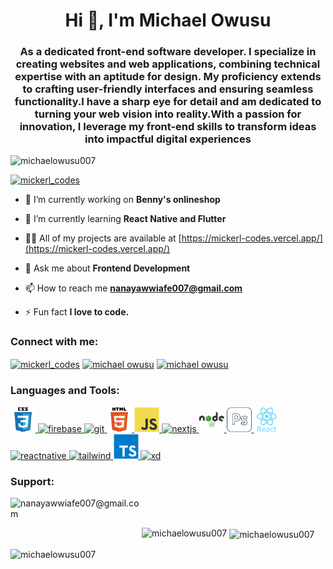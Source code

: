 <h1 align="center">Hi 👋, I'm Michael Owusu</h1>
<h3 align="center">As a dedicated front-end software developer. I specialize in creating websites and web applications, combining technical expertise with an aptitude for design. My proficiency extends to crafting user-friendly interfaces and ensuring seamless functionality.I have a sharp eye for detail and am dedicated to turning your web vision into reality.With a passion for innovation, I leverage my front-end skills to transform ideas into impactful digital experiences</h3>

<p align="left"> <img src="https://komarev.com/ghpvc/?username=michaelowusu007&label=Profile%20views&color=0e75b6&style=flat" alt="michaelowusu007" /> </p>

<p align="left"> <a href="https://twitter.com/mickerl_codes" target="blank"><img src="https://img.shields.io/twitter/follow/mickerl_codes?logo=twitter&style=for-the-badge" alt="mickerl_codes" /></a> </p>

- 🔭 I’m currently working on **Benny's onlineshop**

- 🌱 I’m currently learning **React Native and Flutter**

- 👨‍💻 All of my projects are available at [https://mickerl-codes.vercel.app/](https://mickerl-codes.vercel.app/)

- 💬 Ask me about **Frontend Development**

- 📫 How to reach me **nanayawwiafe007@gmail.com**

- ⚡ Fun fact **I love to code.**

<h3 align="left">Connect with me:</h3>
<p align="left">
<a href="https://twitter.com/mickerl_codes" target="blank"><img align="center" src="https://raw.githubusercontent.com/rahuldkjain/github-profile-readme-generator/master/src/images/icons/Social/twitter.svg" alt="mickerl_codes" height="30" width="40" /></a>
<a href="https://linkedin.com/in/michael owusu" target="blank"><img align="center" src="https://raw.githubusercontent.com/rahuldkjain/github-profile-readme-generator/master/src/images/icons/Social/linked-in-alt.svg" alt="michael owusu" height="30" width="40" /></a>
<a href="https://www.behance.net/michael owusu" target="blank"><img align="center" src="https://raw.githubusercontent.com/rahuldkjain/github-profile-readme-generator/master/src/images/icons/Social/behance.svg" alt="michael owusu" height="30" width="40" /></a>
</p>

<h3 align="left">Languages and Tools:</h3>
<p align="left"> <a href="https://www.w3schools.com/css/" target="_blank" rel="noreferrer"> <img src="https://raw.githubusercontent.com/devicons/devicon/master/icons/css3/css3-original-wordmark.svg" alt="css3" width="40" height="40"/> </a> <a href="https://firebase.google.com/" target="_blank" rel="noreferrer"> <img src="https://www.vectorlogo.zone/logos/firebase/firebase-icon.svg" alt="firebase" width="40" height="40"/> </a> <a href="https://git-scm.com/" target="_blank" rel="noreferrer"> <img src="https://www.vectorlogo.zone/logos/git-scm/git-scm-icon.svg" alt="git" width="40" height="40"/> </a> <a href="https://www.w3.org/html/" target="_blank" rel="noreferrer"> <img src="https://raw.githubusercontent.com/devicons/devicon/master/icons/html5/html5-original-wordmark.svg" alt="html5" width="40" height="40"/> </a> <a href="https://developer.mozilla.org/en-US/docs/Web/JavaScript" target="_blank" rel="noreferrer"> <img src="https://raw.githubusercontent.com/devicons/devicon/master/icons/javascript/javascript-original.svg" alt="javascript" width="40" height="40"/> </a> <a href="https://nextjs.org/" target="_blank" rel="noreferrer"> <img src="https://cdn.worldvectorlogo.com/logos/nextjs-2.svg" alt="nextjs" width="40" height="40"/> </a> <a href="https://nodejs.org" target="_blank" rel="noreferrer"> <img src="https://raw.githubusercontent.com/devicons/devicon/master/icons/nodejs/nodejs-original-wordmark.svg" alt="nodejs" width="40" height="40"/> </a> <a href="https://www.photoshop.com/en" target="_blank" rel="noreferrer"> <img src="https://raw.githubusercontent.com/devicons/devicon/master/icons/photoshop/photoshop-line.svg" alt="photoshop" width="40" height="40"/> </a> <a href="https://reactjs.org/" target="_blank" rel="noreferrer"> <img src="https://raw.githubusercontent.com/devicons/devicon/master/icons/react/react-original-wordmark.svg" alt="react" width="40" height="40"/> </a> <a href="https://reactnative.dev/" target="_blank" rel="noreferrer"> <img src="https://reactnative.dev/img/header_logo.svg" alt="reactnative" width="40" height="40"/> </a> <a href="https://tailwindcss.com/" target="_blank" rel="noreferrer"> <img src="https://www.vectorlogo.zone/logos/tailwindcss/tailwindcss-icon.svg" alt="tailwind" width="40" height="40"/> </a> <a href="https://www.typescriptlang.org/" target="_blank" rel="noreferrer"> <img src="https://raw.githubusercontent.com/devicons/devicon/master/icons/typescript/typescript-original.svg" alt="typescript" width="40" height="40"/> </a> <a href="https://www.adobe.com/products/xd.html" target="_blank" rel="noreferrer"> <img src="https://cdn.worldvectorlogo.com/logos/adobe-xd.svg" alt="xd" width="40" height="40"/> </a> </p>

<h3 align="left">Support:</h3>
<p><a href="https://www.buymeacoffee.com/nanayawwiafe007@gmail.com"> <img align="left" src="https://cdn.buymeacoffee.com/buttons/v2/default-yellow.png" height="50" width="210" alt="nanayawwiafe007@gmail.com" /></a></p><br><br>

<p><img align="left" src="https://github-readme-stats.vercel.app/api/top-langs?username=michaelowusu007&show_icons=true&locale=en&layout=compact" alt="michaelowusu007" /></p>

<p>&nbsp;<img align="center" src="https://github-readme-stats.vercel.app/api?username=michaelowusu007&show_icons=true&locale=en" alt="michaelowusu007" /></p>

<p><img align="center" src="https://github-readme-streak-stats.herokuapp.com/?user=michaelowusu007&" alt="michaelowusu007" /></p>

